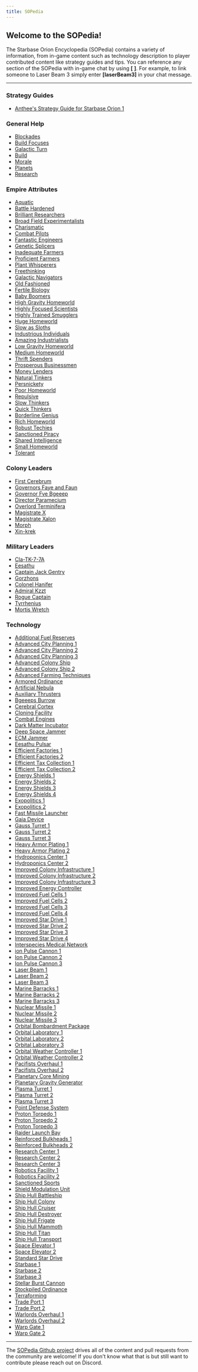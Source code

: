 ```yaml
---
title: SOPedia
---
```


## Welcome to the SOPedia!

The Starbase Orion Encyclopedia (SOPedia) contains a variety of information, from in-game content such as technology description to player contributed content like strategy guides and tips. You can reference any section of the SOPedia with in-game chat by using **[** **]**. For example, to link someone to Laser Beam 3 simply enter **[laserBeam3]** in your chat message.

-----

### Strategy Guides

* [Anthee's Strategy Guide for Starbase Orion 1](javascript:openPedia('antheeStrategyGuide'))

### General Help

* [Blockades](javascript:openPedia('help_blockades'))
* [Build Focuses](javascript:openPedia('help_build_focus'))
* [Galactic Turn](javascript:openPedia('help_galactic_turn'))
* [Build](javascript:openPedia('help_build'))
* [Morale](javascript:openPedia('help_morale'))
* [Planets](javascript:openPedia('help_planets'))
* [Research](javascript:openPedia('help_research'))

### Empire Attributes

* [Aquatic](javascript:openPedia('aquatic'))
* [Battle Hardened](javascript:openPedia('battleHardened'))
* [Brilliant Researchers](javascript:openPedia('brilliantResearchers'))
* [Broad Field Experimentalists](javascript:openPedia('broadFieldExperimentalists'))
* [Charismatic](javascript:openPedia('charismatic'))
* [Combat Pilots](javascript:openPedia('combatPilots'))
* [Fantastic Engineers](javascript:openPedia('fantasticEngineers'))
* [Genetic Splicers](javascript:openPedia('geneticSplicers'))
* [Inadequate Farmers](javascript:openPedia('farming1'))
* [Proficient Farmers](javascript:openPedia('farming2'))
* [Plant Whisperers](javascript:openPedia('farming3'))
* [Freethinking](javascript:openPedia('freethinking'))
* [Galactic Navigators](javascript:openPedia('galacticNavigators'))
* [Old Fashioned](javascript:openPedia('growth1'))
* [Fertile Biology](javascript:openPedia('growth2'))
* [Baby Boomers](javascript:openPedia('growth3'))
* [High Gravity Homeworld](javascript:openPedia('highGravityHomeworld'))
* [Highly Focused Scientists](javascript:openPedia('highlyFocusedScientists'))
* [Highly Trained Smugglers](javascript:openPedia('highlyTrainedSmugglers'))
* [Huge Homeworld](javascript:openPedia('hugeHomeworld'))
* [Slow as Sloths](javascript:openPedia('industry1'))
* [Industrious Individuals](javascript:openPedia('industry2'))
* [Amazing Industrialists](javascript:openPedia('industry3'))
* [Low Gravity Homeworld](javascript:openPedia('lowGravityHomeworld'))
* [Medium Homeworld](javascript:openPedia('mediumHomeworld'))
* [Thrift Spenders](javascript:openPedia('money1'))
* [Prosperous Businessmen](javascript:openPedia('money2'))
* [Money Lenders](javascript:openPedia('money3'))
* [Natural Tinkers](javascript:openPedia('naturalTinkers'))
* [Persnickety](javascript:openPedia('persnickety'))
* [Poor Homeworld](javascript:openPedia('poorHomeworld'))
* [Repulsive](javascript:openPedia('repulsive'))
* [Slow Thinkers](javascript:openPedia('research1'))
* [Quick Thinkers](javascript:openPedia('research2'))
* [Borderline Genius](javascript:openPedia('research3'))
* [Rich Homeworld](javascript:openPedia('richHomeworld'))
* [Robust Techies](javascript:openPedia('robustTechies'))
* [Sanctioned Piracy](javascript:openPedia('sanctionedPiracy'))
* [Shared Intelligence](javascript:openPedia('sharedIntelligence'))
* [Small Homeworld](javascript:openPedia('smallHomeworld'))
* [Tolerant](javascript:openPedia('tolerant'))

### Colony Leaders

* [First Cerebrum](javascript:openPedia('cerebrum'))
* [Governors Faye and Faun](javascript:openPedia('fayeFaun'))
* [Governor Fve Bgeeep](javascript:openPedia('fveBgeeep'))
* [Director Paramecium](javascript:openPedia('paramecium'))
* [Overlord Terminifera](javascript:openPedia('terminifera'))
* [Magistrate X](javascript:openPedia('x'))
* [Magistrate Xalon](javascript:openPedia('xalon'))
* [Morph](javascript:openPedia('morph'))
* [Xin-krek](javascript:openPedia('xinKrek'))

### Military Leaders

* [Cla-TK-7-7A](javascript:openPedia('cla'))
* [Eesathu](javascript:openPedia('eesathu'))
* [Captain Jack Gentry](javascript:openPedia('gentry'))
* [Gorzhons](javascript:openPedia('gorzhons'))
* [Colonel Hanifer](javascript:openPedia('hanifer'))
* [Admiral Kzzt](javascript:openPedia('kzzt'))
* [Rogue Captain](javascript:openPedia('rogueCaptain'))
* [Tyrrhenius](javascript:openPedia('tyrrhenius'))
* [Mortis Wretch](javascript:openPedia('wretch'))

### Technology

* [Additional Fuel Reserves](javascript:openPedia('additionalFuelReserves'))
* [Advanced City Planning 1](javascript:openPedia('advancedCityPlanning1'))
* [Advanced City Planning 2](javascript:openPedia('advancedCityPlanning2'))
* [Advanced City Planning 3](javascript:openPedia('advancedCityPlanning3'))
* [Advanced Colony Ship](javascript:openPedia('advancedColonyShip'))
* [Advanced Colony Ship 2](javascript:openPedia('advancedColonyShip2'))
* [Advanced Farming Techniques](javascript:openPedia('advancedFarmingTechniques'))
* [Armored Ordinance](javascript:openPedia('armoredOrdinance'))
* [Artificial Nebula](javascript:openPedia('artificialNebula'))
* [Auxiliary Thrusters](javascript:openPedia('auxiliaryThrusters'))
* [Bgeeeps Burrow](javascript:openPedia('bgeeepsBurrow'))
* [Cerebral Cortex](javascript:openPedia('cerebralCortex'))
* [Cloning Facility](javascript:openPedia('cloningFacility'))
* [Combat Engines](javascript:openPedia('combatEngines'))
* [Dark Matter Incubator](javascript:openPedia('darkMatterIncubator'))
* [Deep Space Jammer](javascript:openPedia('deepSpaceJammer'))
* [ECM Jammer](javascript:openPedia('ecmJammer'))
* [Eesathu Pulsar](javascript:openPedia('eesathuPulsar'))
* [Efficient Factories 1](javascript:openPedia('efficientFactories1'))
* [Efficient Factories 2](javascript:openPedia('efficientFactories2'))
* [Efficient Tax Collection 1](javascript:openPedia('efficientTaxCollection1'))
* [Efficient Tax Collection 2](javascript:openPedia('efficientTaxCollection2'))
* [Energy Shields 1](javascript:openPedia('energyShields1'))
* [Energy Shields 2](javascript:openPedia('energyShields2'))
* [Energy Shields 3](javascript:openPedia('energyShields3'))
* [Energy Shields 4](javascript:openPedia('energyShields4'))
* [Exopolitics 1](javascript:openPedia('exopolitics1'))
* [Exopolitics 2](javascript:openPedia('exopolitics2'))
* [Fast Missile Launcher](javascript:openPedia('fastMissileLauncher'))
* [Gaia Device](javascript:openPedia('gaiaDevice'))
* [Gauss Turret 1](javascript:openPedia('gaussTurret1'))
* [Gauss Turret 2](javascript:openPedia('gaussTurret2'))
* [Gauss Turret 3](javascript:openPedia('gaussTurret3'))
* [Heavy Armor Plating 1](javascript:openPedia('heavyArmorPlating1'))
* [Heavy Armor Plating 2](javascript:openPedia('heavyArmorPlating2'))
* [Hydroponics Center 1](javascript:openPedia('hydroponicsCenter1'))
* [Hydroponics Center 2](javascript:openPedia('hydroponicsCenter2'))
* [Improved Colony Infrastructure 1](javascript:openPedia('improvedColonyInfrastructure1'))
* [Improved Colony Infrastructure 2](javascript:openPedia('improvedColonyInfrastructure2'))
* [Improved Colony Infrastructure 3](javascript:openPedia('improvedColonyInfrastructure3'))
* [Improved Energy Controller](javascript:openPedia('improvedEnergyController'))
* [Improved Fuel Cells 1](javascript:openPedia('improvedFuelCells1'))
* [Improved Fuel Cells 2](javascript:openPedia('improvedFuelCells2'))
* [Improved Fuel Cells 3](javascript:openPedia('improvedFuelCells3'))
* [Improved Fuel Cells 4](javascript:openPedia('improvedFuelCells4'))
* [Improved Star Drive 1](javascript:openPedia('improvedStarDrive1'))
* [Improved Star Drive 2](javascript:openPedia('improvedStarDrive2'))
* [Improved Star Drive 3](javascript:openPedia('improvedStarDrive3'))
* [Improved Star Drive 4](javascript:openPedia('improvedStarDrive4'))
* [Interspecies Medical Network](javascript:openPedia('interspeciesMedicalNetwork'))
* [ion Pulse Cannon 1](javascript:openPedia('ionPulseCannon1'))
* [Ion Pulse Cannon 2](javascript:openPedia('ionPulseCannon2'))
* [Ion Pulse Cannon 3](javascript:openPedia('ionPulseCannon3'))
* [Laser Beam 1](javascript:openPedia('laserBeam1'))
* [Laser Beam 2](javascript:openPedia('laserBeam2'))
* [Laser Beam 3](javascript:openPedia('laserBeam3'))
* [Marine Barracks 1](javascript:openPedia('marineBarracks1'))
* [Marine Barracks 2](javascript:openPedia('marineBarracks2'))
* [Marine Barracks 3](javascript:openPedia('marineBarracks3'))
* [Nuclear Missile 1](javascript:openPedia('nuclearMissile1'))
* [Nuclear Missile 2](javascript:openPedia('nuclearMissile2'))
* [Nuclear Missile 3](javascript:openPedia('nuclearMissile3'))
* [Orbital Bombardment Package](javascript:openPedia('orbitalBombardmentPackage'))
* [Orbital Laboratory 1](javascript:openPedia('orbitalLaboratory1'))
* [Orbital Laboratory 2](javascript:openPedia('orbitalLaboratory2'))
* [Orbital Laboratory 3](javascript:openPedia('orbitalLaboratory3'))
* [Orbital Weather Controller 1](javascript:openPedia('orbitalWeatherController1'))
* [Orbital Weather Controller 2](javascript:openPedia('orbitalWeatherController2'))
* [Pacifists Overhaul 1](javascript:openPedia('pacifistsOverhaul1'))
* [Pacifists Overhaul 2](javascript:openPedia('pacifistsOverhaul2'))
* [Planetary Core Mining](javascript:openPedia('planetaryCoreMining'))
* [Planetary Gravity Generator](javascript:openPedia('planetaryGravityGenerator'))
* [Plasma Turret 1](javascript:openPedia('plasmaTurret1'))
* [Plasma Turret 2](javascript:openPedia('plasmaTurret2'))
* [Plasma Turret 3](javascript:openPedia('plasmaTurret3'))
* [Point Defense System](javascript:openPedia('pointDefenseSystem'))
* [Proton Torpedo 1](javascript:openPedia('protonTorpedo1'))
* [Proton Torpedo 2](javascript:openPedia('protonTorpedo2'))
* [Proton Torpedo 3](javascript:openPedia('protonTorpedo3'))
* [Raider Launch Bay](javascript:openPedia('raiderLaunchBay'))
* [Reinforced Bulkheads 1](javascript:openPedia('reinforcedBulkheads1'))
* [Reinforced Bulkheads 2](javascript:openPedia('reinforcedBulkheads2'))
* [Research Center 1](javascript:openPedia('researchCenter1'))
* [Research Center 2](javascript:openPedia('researchCenter2'))
* [Research Center 3](javascript:openPedia('researchCenter3'))
* [Robotics Facility 1](javascript:openPedia('roboticsFacility1'))
* [Robotics Facility 2](javascript:openPedia('roboticsFacility2'))
* [Sanctioned Sports](javascript:openPedia('sanctionedSports'))
* [Shield Modulation Unit](javascript:openPedia('shieldModulationUnit'))
* [Ship Hull Battleship](javascript:openPedia('shipHullBattleship'))
* [Ship Hull Colony](javascript:openPedia('shipHullColony'))
* [Ship Hull Cruiser](javascript:openPedia('shipHullCruiser'))
* [Ship Hull Destroyer](javascript:openPedia('shipHullDestroyer'))
* [Ship Hull Frigate](javascript:openPedia('shipHullFrigate'))
* [Ship Hull Mammoth](javascript:openPedia('shipHullMammoth'))
* [Ship Hull Titan](javascript:openPedia('shipHullTitan'))
* [Ship Hull Transport](javascript:openPedia('shipHullTransport'))
* [Space Elevator 1](javascript:openPedia('spaceElevator1'))
* [Space Elevator 2](javascript:openPedia('spaceElevator2'))
* [Standard Star Drive](javascript:openPedia('standardStarDrive'))
* [Starbase 1](javascript:openPedia('starbase1'))
* [Starbase 2](javascript:openPedia('starbase2'))
* [Starbase 3](javascript:openPedia('starbase3'))
* [Stellar Burst Cannon](javascript:openPedia('stellarBurstCannon'))
* [Stockpiled Ordinance](javascript:openPedia('stockpiledOrdinance'))
* [Terraforming](javascript:openPedia('terraforming'))
* [Trade Port 1](javascript:openPedia('tradePort1'))
* [Trade Port 2](javascript:openPedia('tradePort2'))
* [Warlords Overhaul 1](javascript:openPedia('warlordsOverhaul1'))
* [Warlords Overhaul 2](javascript:openPedia('warlordsOverhaul2'))
* [Warp Gate 1](javascript:openPedia('warpGate1'))
* [Warp Gate 2](javascript:openPedia('warpGate2'))

------

The [SOPedia Github project](https://github.com/KittyMac/SOPedia) drives all of the content and pull requests from the community are welcome! If you don't know what that is but still want to contribute please reach out on Discord.